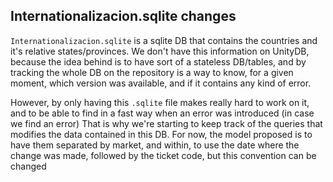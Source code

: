 ## Internationalizacion.sqlite changes

`Internationalizacion.sqlite` is a sqlite DB that contains the countries and it's relative states/provinces. We don't have this information on UnityDB, because the idea behind  is to have sort of a stateless DB/tables, and by tracking the whole DB on the repository is a way to know, for a given moment, which version was available, and if it contains any kind of error.

However, by only having this `.sqlite` file makes really hard to work on it, and to be able to find in a fast way when an error was introduced (in case we find an error)
That is why we're starting to keep track of the queries that modifies the data contained in this DB.
For now, the model proposed is to have them separated by market, and within, to use the date where the change was made, followed by the ticket code, but this convention can be changed
